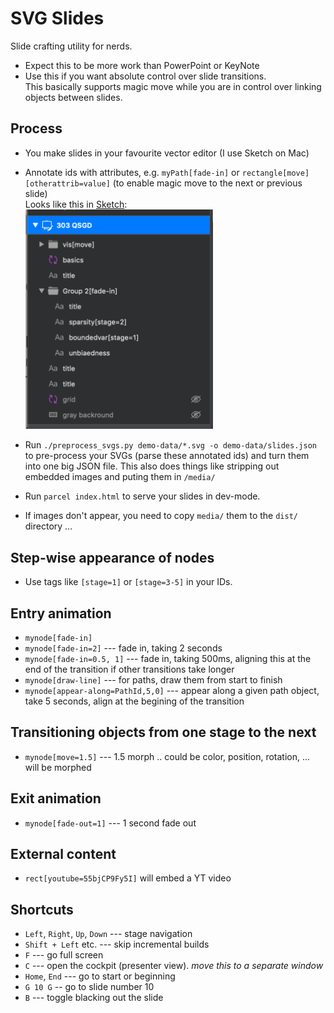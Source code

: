 # SVG Slides

Slide crafting utility for nerds.

-   Expect this to be more work than PowerPoint or KeyNote
-   Use this if you want absolute control over slide transitions.<br>
    This basically supports magic move while you are in control over linking objects between slides.

## Process

-   You make slides in your favourite vector editor (I use Sketch on Mac)
-   Annotate ids with attributes, e.g. `myPath[fade-in]` or `rectangle[move][otherattrib=value]` (to enable magic move to the next or previous slide)
    <br>Looks like this in [Sketch](https://www.sketch.com/):<br>
    <img src="./docs/sketch-screenshot.png" width="300px" />

-   Run `./preprocess_svgs.py demo-data/*.svg -o demo-data/slides.json` to pre-process your SVGs (parse these annotated ids) and turn them into one big JSON file. This also does things like stripping out embedded images and puting them in `/media/`
-   Run `parcel index.html` to serve your slides in dev-mode.
-   If images don't appear, you need to copy `media/` them to the `dist/` directory ...

## Step-wise appearance of nodes

-   Use tags like `[stage=1]` or `[stage=3-5]` in your IDs.

## Entry animation

-   `mynode[fade-in]`
-   `mynode[fade-in=2]` --- fade in, taking 2 seconds
-   `mynode[fade-in=0.5, 1]` --- fade in, taking 500ms, aligning this at the end of the transition if other transitions take longer
-   `mynode[draw-line]` --- for paths, draw them from start to finish
-   `mynode[appear-along=PathId,5,0]` --- appear along a given path object, take 5 seconds, align at the begining of the transition

## Transitioning objects from one stage to the next

-   `mynode[move=1.5]` --- 1.5 morph .. could be color, position, rotation, ... will be morphed

## Exit animation

-   `mynode[fade-out=1]` --- 1 second fade out

## External content

-   `rect[youtube=55bjCP9Fy5I]` will embed a YT video

## Shortcuts

-   `Left`, `Right`, `Up`, `Down` --- stage navigation
-   `Shift + Left` etc. --- skip incremental builds
-   `F` --- go full screen
-   `C` --- open the cockpit (presenter view). _move this to a separate window_
-   `Home`, `End` --- go to start or beginning
-   `G 10 G` -- go to slide number 10
-   `B` --- toggle blacking out the slide
